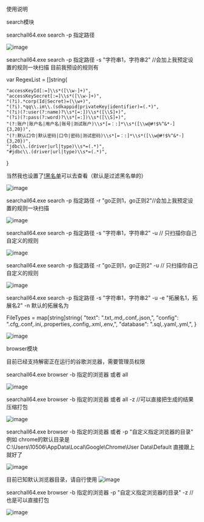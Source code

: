 使用说明

search模块

searchall64.exe  search  -p  指定路径

![image](https://github.com/Naturehi666/searchall/assets/58332933/e657308d-63f7-416e-9ffa-2c3e9348d97c)



searchall64.exe  search  -p  指定路径  -s  "字符串1，字符串2" //会加上我预定设置的规则一块扫描
目前我预设的规则有


var RegexList = []string{

	"accessKeyId[:=]\\s*([\\w-]+)",
	"accessKeySecret[:=]\\s*([\\w-]+)",
	"(?i).*corp(Id|Secret)=(\\w+)",
	"(?i).*qq\\.im\\.(sdkappid|privateKey|identifier)=(.*)",
	"(?i)(?:user(?:name)?\\s*[=:])\\s*([\\S]+)",
	"(?i)(?:pass(?:word)?\\s*[=:])\\s*([\\S]+)",
	"(?:账户|账户名|用户名|账号|测试账户)\\s*[=：:]*\\s*([\\w@#!$%^&*-]{3,20})",
	"(?:默认口令|默认密码|口令|密码|测试密码)\\s*[=：:]*\\s*([\\w@#!$%^&*-]{3,20})",
	"jdbc\\.(driver|url|type)\\s*=(.*)",
	"#jdbc\\.(driver|url|type)\\s*=(.*)",
}


当然我也设置了[!黑名单](https://github.com/Naturehi666/searchall/blob/main3.5.6/guize/guize.go)可以去查看（默认是过滤黑名单的）


![image](https://github.com/Naturehi666/searchall/assets/58332933/9477cbe3-63fc-4bec-bff1-84306d42926b)





searchall64.exe  search  -p  指定路径  -r  "go正则1，go正则2"//会加上我预定设置的规则一块扫描

![image](https://github.com/Naturehi666/searchall/assets/58332933/f42f280f-6465-4cb1-b4db-a6d202aa9b47)



searchall64.exe  search  -p  指定路径  -s  "字符串1，字符串2" -u  // 只扫描你自己自定义的规则

![image](https://github.com/Naturehi666/searchall/assets/58332933/241a8254-5bd2-43b4-87c2-89b00e0108be)



searchall64.exe  search  -p  指定路径  -r  "go正则1，go正则2" -u  // 只扫描你自己自定义的规则

![image](https://github.com/Naturehi666/searchall/assets/58332933/97f6a5ee-0f0d-44e3-9b3f-158bdca7a894)


searchall64.exe  search  -p  指定路径  -s  "字符串1，字符串2" -u  -e "拓展名1，拓展名2" -n
默认的拓展名为


FileTypes = map[string]string{
		"text":     ".txt,.md,.conf,.json,",
		"config":   ".cfg,.conf,.ini,.properties,.config,.xml,.env,",
		"database": ".sql,.yaml,.yml,",
	}



![image](https://github.com/Naturehi666/searchall/assets/58332933/587e8314-19ed-4f0d-85cd-275a45a7bb55)







browser模块  

目前已经支持解密正在运行的谷歌浏览器，需要管理员权限

searchall64.exe   browser -b  指定的浏览器 或者 all


![image](https://github.com/Naturehi666/searchall/assets/58332933/42029e5a-3a8a-4b39-87db-6e798be30903)




searchall64.exe   browser -b  指定的浏览器 或者 all  -z   //可以直接把生成的结果压缩打包

![image](https://github.com/Naturehi666/searchall/assets/58332933/1cb3163a-58f2-4034-bf7a-092b75dbed3b)



searchall64.exe   browser -b  指定的浏览器 或者   -p    "自定义指定浏览器的目录" 
例如 chrome的默认目录是 C:\Users\10506\AppData\Local\Google\Chrome\User Data\Default  直接跟上就好了




![image](https://github.com/Naturehi666/searchall/assets/58332933/4c02768c-4fe0-47bf-b574-7cd80c46c8d9)

目前已知默认浏览器目录，请自行使用
![image](https://github.com/Naturehi666/searchall/assets/58332933/7247ff7c-4e85-478d-b5bf-d217368b434c)



searchall64.exe   browser -b  指定的浏览器   -p    "自定义指定浏览器的目录"  -z   //也是可以直接打包


![image](https://github.com/Naturehi666/searchall/assets/58332933/5f760ed2-ed1d-4002-a8b8-c7dc5469c22c)



